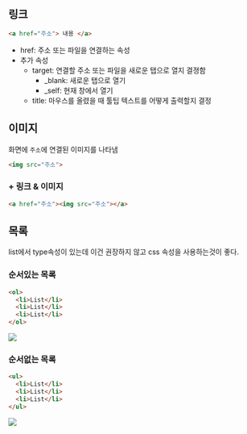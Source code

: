## 링크
```html
<a href="주소"> 내용 </a>
```
- href: 주소 또는 파일을 연결하는 속성
- 추가 속성
  - target: 연결할 주소 또는 파일을 새로운 탭으로 열지 결졍함
    - _blank: 새로운 탭으로 열기
    - _self: 현재 창에서 열기
  - title: 마우스를 올렸을 때 툴팁 텍스트를 어떻게 출력할지 결정

## 이미지
화면에 `주소`에 연결된 이미지를 나타냄
```html
<img src="주소">
```

### + 링크 & 이미지
```html
<a href="주소"><img src="주소"></a>
```

## 목록
list에서 type속성이 있는데 이건 권장하지 않고 css 속성을 사용하는것이 좋다.

### 순서있는 목록
```html
<ol>
  <li>List</li>
  <li>List</li>
  <li>List</li>
</ol>
```
<img src="https://images.velog.io/images/plu457/post/4c080b91-1cdb-4f3a-88f1-5bf0cbc4a7b4/%EC%88%9C%EC%84%9C%20%EC%9E%88%EB%8A%94%20%EB%AA%A9%EB%A1%9D.png">

### 순서없는 목록
```html
<ul>
  <li>List</li>
  <li>List</li>
  <li>List</li>
</ul>
```
<img src="https://images.velog.io/images/plu457/post/00b60a3d-03b1-4037-87b0-129db7c1789f/%EC%88%9C%EC%84%9C%20%EC%97%86%EB%8A%94%20%EB%AA%A9%EB%A1%9D.png">